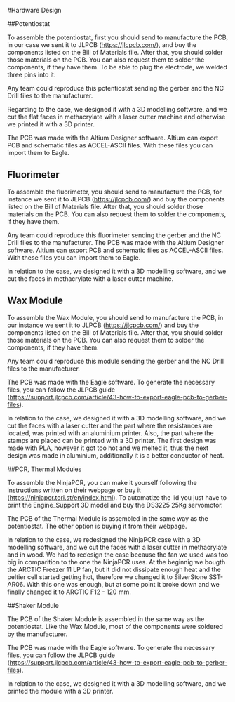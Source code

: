 
#Hardware Design


##Potentiostat


To assemble the potentiostat, first you should send to manufacture the PCB, in our case we sent it to JLPCB (https://jlcpcb.com/), and buy the components listed on the Bill of Materials file. After that, you should solder those materials on the PCB. You can also request them to solder the components, if they have them.
To be able to plug the electrode, we welded three pins into it.

Any team could reproduce this potentiostat sending the gerber and the NC Drill files to the manufacturer.

Regarding to the case, we designed it with a 3D modelling software, and we cut the flat faces in methacrylate with a laser cutter machine and otherwise we printed it with a 3D printer.

The PCB was made with the Altium Designer software. Altium can export PCB and schematic files as ACCEL-ASCII files. With these files you can import them to Eagle.


## Fluorimeter
To assemble the fluorimeter, you should send to manufacture the PCB, for instance we sent it to JLPCB (https://jlcpcb.com/) and buy the components listed on the Bill of Materials file. After that, you should solder those materials on the PCB. You can also request them to solder the components, if they have them.

Any team could reproduce this fluorimeter sending the gerber and the NC Drill files to the manufacturer. The PCB was made with the Altium Designer software. Altium can export PCB and schematic files as ACCEL-ASCII files. With these files you can import them to Eagle.

In relation to the case, we designed it with a 3D modelling software, and we cut the faces in methacrylate with a laser cutter machine.

## Wax Module

To assemble the Wax Module, you should send to manufacture the PCB, in our instance we sent it to JLPCB (https://jlcpcb.com/) and buy the components listed on the Bill of Materials file. After that, you should solder those materials on the PCB. You can also request them to solder the components, if they have them.

Any team could reproduce this module sending the gerber and the NC Drill files to the manufacturer.


The PCB was made with the Eagle software. To generate the necessary files, you can follow the JLPCB guide (https://support.jlcpcb.com/article/43-how-to-export-eagle-pcb-to-gerber-files).

In relation to the case, we designed it with a 3D modelling software, and we cut the faces with a laser cutter and the part where the resistances are located, was printed with an aluminium printer. Also, the part where the stamps are placed can be printed with a 3D printer.
The first design was made with PLA, however it got too hot and we melted it, thus the next design was made in aluminium, additionally it is a better conductor of heat. 


##PCR, Thermal Modules


To assemble the NinjaPCR, you can make it yourself following the instructions written on their webpage or buy it (https://ninjapcr.tori.st/en/index.html). 
To automatize the lid you just have to print the Engine_Support 3D model and buy the DS3225 25Kg servomotor.

The PCB of the Thermal Module is assembled in the same way as the potentiostat.
The other option is buying it from their webpage.

In relation to the case, we redesigned the NinjaPCR case with a 3D modelling software, and we cut the faces with a laser cutter in methacrylate and in wood. We had to redesign the case because the fan we used was too big in comparition to the one the NinjaPCR uses.
At the beginnig we bougth the ARCTIC Freezer 11 LP fan, but it did not dissipate enough heat and the peltier cell started getting hot, therefore we changed it to SilverStone SST-AR06. With this one was enough, but at some point it broke down and we finally changed it to ARCTIC F12 - 120 mm.


##Shaker Module

The PCB of the Shaker Module is assembled in the same way as the potentiostat. Like the Wax Module, most of the components were soldered by the manufacturer.

The PCB was made with the Eagle software. To generate the necessary files, you can follow the JLPCB guide (https://support.jlcpcb.com/article/43-how-to-export-eagle-pcb-to-gerber-files).

In relation to the case, we designed it with a 3D modelling software, and we printed the module with a 3D printer.

